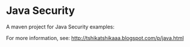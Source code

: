 Java Security
=============

A maven project for Java Security examples:

For more information, see:
http://tshikatshikaaa.blogspot.com/p/java.html
